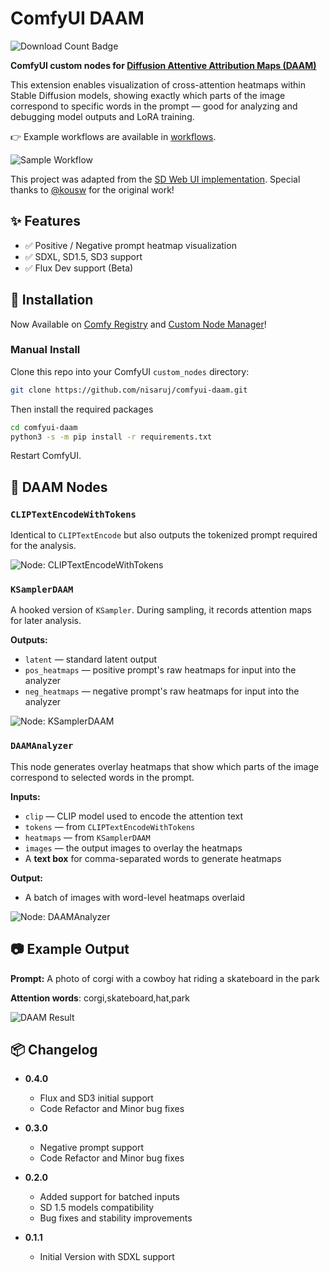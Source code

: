 # ComfyUI DAAM

![Download Count Badge](https://img.shields.io/badge/dynamic/json?url=https%3A%2F%2Fapi.comfy.org%2Fnodes%2Fcomfyui-daam&query=downloads&style=flat-square&label=Downloads&color=green)

**ComfyUI custom nodes for [Diffusion Attentive Attribution Maps (DAAM)](https://github.com/castorini/daam)**

This extension enables visualization of cross-attention heatmaps within Stable Diffusion models, showing exactly which parts of the image correspond to specific words in the prompt — good for analyzing and debugging model outputs and LoRA training.

👉 Example workflows are available in [workflows](https://github.com/nisaruj/comfyui-daam/tree/main/workflows).

![Sample Workflow](https://github.com/nisaruj/comfyui-daam/blob/main/img/workflow.png)

This project was adapted from the [SD Web UI implementation](https://github.com/kousw/stable-diffusion-webui-daam).  Special thanks to [@kousw](https://github.com/kousw) for the original work!

## ✨ Features
- ✅ Positive / Negative prompt heatmap visualization
- ✅ SDXL, SD1.5, SD3 support
- ✅ Flux Dev support (Beta)

## 🚀 Installation

Now Available on [Comfy Registry](https://registry.comfy.org/nodes/comfyui-daam) and [Custom Node Manager](https://github.com/Comfy-Org/ComfyUI-Manager)!

### Manual Install

Clone this repo into your ComfyUI `custom_nodes` directory:

```bash
git clone https://github.com/nisaruj/comfyui-daam.git
```

Then install the required packages
```bash
cd comfyui-daam
python3 -s -m pip install -r requirements.txt
```

Restart ComfyUI.


## 🧩 DAAM Nodes

### `CLIPTextEncodeWithTokens`

Identical to `CLIPTextEncode` but also outputs the tokenized prompt required for the analysis.

![Node: CLIPTextEncodeWithTokens](https://github.com/nisaruj/comfyui-daam/blob/main/img/node_clip.png)

### `KSamplerDAAM`

A hooked version of `KSampler`. During sampling, it records attention maps for later analysis.

**Outputs:**
- `latent` — standard latent output
- `pos_heatmaps` — positive prompt's raw heatmaps for input into the analyzer
- `neg_heatmaps` — negative prompt's raw heatmaps for input into the analyzer

![Node: KSamplerDAAM](https://github.com/nisaruj/comfyui-daam/blob/main/img/node_sampler.png)

### `DAAMAnalyzer`

This node generates overlay heatmaps that show which parts of the image correspond to selected words in the prompt.

**Inputs:**
- `clip` — CLIP model used to encode the attention text
- `tokens` — from `CLIPTextEncodeWithTokens`
- `heatmaps` — from `KSamplerDAAM`
- `images` — the output images to overlay the heatmaps
- A **text box** for comma-separated words to generate heatmaps

**Output:**
- A batch of images with word-level heatmaps overlaid

![Node: DAAMAnalyzer](https://github.com/nisaruj/comfyui-daam/blob/main/img/node_analyzer.png)


## 📷 Example Output

**Prompt:** A photo of corgi with a cowboy hat riding a skateboard in the park

**Attention words**: corgi,skateboard,hat,park

![DAAM Result](https://github.com/nisaruj/comfyui-daam/blob/main/img/preview.png)

## 📦 Changelog

- **0.4.0**
    - Flux and SD3 initial support
    - Code Refactor and Minor bug fixes

- **0.3.0**
    - Negative prompt support
    - Code Refactor and Minor bug fixes

- **0.2.0**
    - Added support for batched inputs
    - SD 1.5 models compatibility
    - Bug fixes and stability improvements
- **0.1.1**
    - Initial Version with SDXL support
